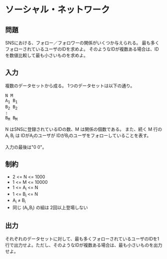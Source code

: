 # ソーシャル・ネットワーク

## 問題

SNSにおける、フォロー／フォロワーの関係がいくつか与えられる。
最も多くフォローされているユーザのIDを求めよ。
そのようなIDが複数ある場合は、IDを数値比較して最も小さいものを求めよ。

## 入力

複数のデータセットから成る。
1つのデータセットは以下の通り。

<pre>
N M
A<sub>1</sub> B<sub>1</sub>
B<sub>2</sub> B<sub>2</sub>
:
B<sub>M</sub> B<sub>M</sub>
</pre>

N はSNSに登録されているIDの数、M は関係の個数である。
また、続く M 行の A<sub>i</sub> B<sub>i</sub> は IDがA<sub>i</sub>のユーザが IDがB<sub>i</sub>のユーザをフォローしていることを表す。

入力の最後は"0 0"。

## 制約

* 2 <= N <= 1000
* 1 <= M <= 10000
* 1 <= A<sub>i</sub> <= N
* 1 <= B<sub>i</sub> <= N
* A<sub>i</sub> ≠ B<sub>i</sub>
* 同じ (A<sub>i</sub>,B<sub>i</sub>) の組は 2回以上登場しない

## 出力

それぞれのデータセットに対して、最も多くフォローされているユーザのIDを1行で出力せよ。ただし、そのようなIDが複数ある場合は、最も小さいものを出力せよ。